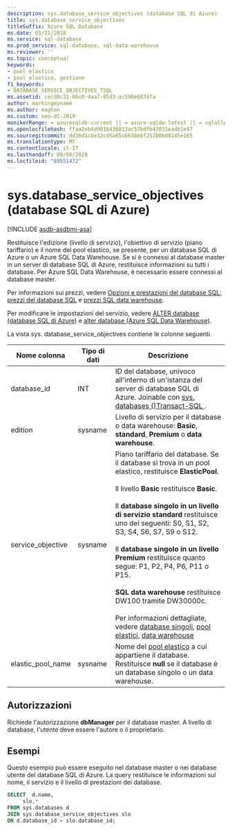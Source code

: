 ```yaml
---
description: sys.database_service_objectives (database SQL di Azure)
title: sys.database_service_objectives
titleSuffix: Azure SQL Database
ms.date: 03/21/2018
ms.service: sql-database
ms.prod_service: sql-database, sql-data-warehouse
ms.reviewer: ''
ms.topic: conceptual
keywords:
- pool elastico
- pool elastico, gestione
f1_keywords:
- DATABASE_SERVICE_OBJECTIVES_TSQL
ms.assetid: cecd8c31-06c0-4aa7-85d3-ac590e6874fa
author: markingmyname
ms.author: maghan
ms.custom: seo-dt-2019
monikerRange: = azuresqldb-current || = azure-sqldw-latest || = sqlallproducts-allversions
ms.openlocfilehash: ffaa2eb4d9016436813ac57bdfb47031eadb1e97
ms.sourcegitcommit: dd36d1cbe32cd5a65c6638e8f252b0bd8145e165
ms.translationtype: MT
ms.contentlocale: it-IT
ms.lasthandoff: 09/08/2020
ms.locfileid: "89551472"
---
```

# <a name="sysdatabase_service_objectives-azure-sql-database"></a>sys.database_service_objectives (database SQL di Azure)
[!INCLUDE [asdb-asdbmi-asa](../../includes/applies-to-version/asdb-asdbmi-asa.md)]

Restituisce l'edizione (livello di servizio), l'obiettivo di servizio (piano tariffario) e il nome del pool elastico, se presente, per un database SQL di Azure o un Azure SQL Data Warehouse. Se si è connessi al database master in un server di database SQL di Azure, restituisce informazioni su tutti i database. Per Azure SQL Data Warehouse, è necessario essere connessi al database master.  
  
  
 Per informazioni sui prezzi, vedere [Opzioni e prestazioni del database SQL: prezzi del database SQL](https://azure.microsoft.com/pricing/details/sql-database/) e [prezzi SQL data warehouse](https://azure.microsoft.com/pricing/details/sql-data-warehouse/).  
  
 Per modificare le impostazioni del servizio, vedere [ALTER database (database SQL di Azure)](../../t-sql/statements/alter-database-azure-sql-database.md) e [alter database (Azure SQL Data Warehouse)](https://docs.microsoft.com/sql/t-sql/statements/alter-database-transact-sql?view=azure-sqldw-latest).  
  
 La vista sys. database_service_objectives contiene le colonne seguenti.  
  
|Nome colonna|Tipo di dati|Descrizione|  
|-----------------|---------------|-----------------|  
|database_id|INT|ID del database, univoco all'interno di un'istanza del server di database SQL di Azure. Joinable con [sys. databases &#40;&#41;Transact-SQL ](../../relational-databases/system-catalog-views/sys-databases-transact-sql.md).|  
|edition|sysname|Livello di servizio per il database o data warehouse: **Basic**, **standard**, **Premium** o **data warehouse**.|  
|service_objective|sysname|Piano tariffario del database. Se il database si trova in un pool elastico, restituisce **ElasticPool**.<br /><br /> Il livello **Basic** restituisce **Basic**.<br /><br /> Il **database singolo in un livello di servizio standard** restituisce uno dei seguenti: S0, S1, S2, S3, S4, S6, S7, S9 o S12.<br /><br /> Il **database singolo in un livello Premium** restituisce quanto segue: P1, P2, P4, P6, P11 o P15.<br /><br /> **SQL data warehouse** restituisce DW100 tramite DW30000c.<br /><br /> Per informazioni dettagliate, vedere [database singoli](/azure/sql-database/sql-database-dtu-resource-limits-single-databases/), [pool elastici](/azure/sql-database/sql-database-dtu-resource-limits-elastic-pools/), [data warehouse](/azure/sql-data-warehouse/what-is-a-data-warehouse-unit-dwu-cdwu/)|  
|elastic_pool_name|sysname|Nome del [pool elastico](https://azure.microsoft.com/documentation/articles/sql-database-elastic-pool/) a cui appartiene il database. Restituisce **null** se il database è un database singolo o un data warehouse.|  
  
## <a name="permissions"></a>Autorizzazioni  
 Richiede l'autorizzazione **dbManager** per il database master.  A livello di database, l'utente deve essere l'autore o il proprietario.  
  
## <a name="examples"></a>Esempi  
 Questo esempio può essere eseguito nel database master o nei database utente del database SQL di Azure. La query restituisce le informazioni sul nome, il servizio e il livello di prestazioni dei database.  
  
```sql  
SELECT  d.name,   
     slo.*    
FROM sys.databases d   
JOIN sys.database_service_objectives slo    
ON d.database_id = slo.database_id;  
  
```  
  
  
